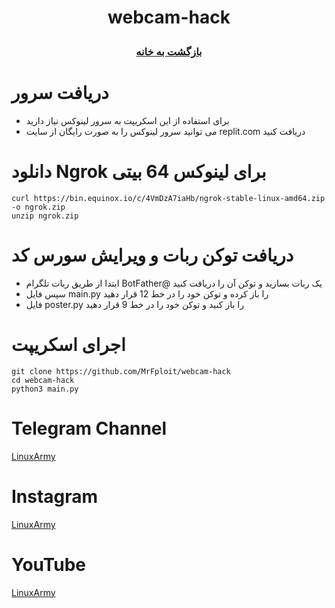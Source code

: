 # <p align="center">webcam-hack
### <p align="center">  [بازگشت به خانه](https://github.com/MrFploit/webcam-hack)

  
# دریافت سرور 
* برای استفاده از این اسکریپت به سرور لینوکس نیاز دارید
* می توانید سرور لینوکس را به صورت رایگان از سایت replit.com دریافت کنید

# دانلود Ngrok برای لینوکس 64 بیتی
```
curl https://bin.equinox.io/c/4VmDzA7iaHb/ngrok-stable-linux-amd64.zip -o ngrok.zip
unzip ngrok.zip
```
# دریافت توکن ربات و ویرایش سورس کد
* ابتدا از طریق ربات تلگرام BotFather@ یک ربات بسازید و توکن آن را دریافت کنید
* سپس فایل main.py را باز کرده و توکن خود را در خط 12 قرار دهید
* فایل poster.py را باز کنید و توکن خود را در خط 9 قرار دهید


# اجرای اسکریپت
```
git clone https://github.com/MrFploit/webcam-hack
cd webcam-hack
python3 main.py 
```
  
# Telegram Channel
  <a href="https://t.me/LinuxArmy">LinuxArmy</a>
# Instagram
<a href="https://instagram.com/LinuxArmy">LinuxArmy</a>
# YouTube
<a href="https://youtube.com/LinuxArmy">LinuxArmy</a>
